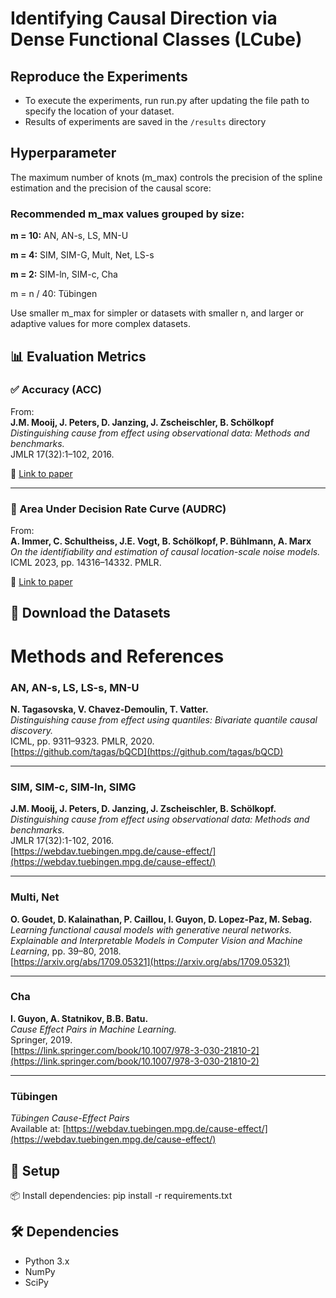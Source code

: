 # Identifying Causal Direction via Dense Functional Classes (LCube)


## Reproduce the Experiments
- To execute the experiments, run run.py after updating the file path to specify the location of your dataset.
-  Results of experiments are saved in the `/results` directory


##  **Hyperparameter** 

The maximum number of knots (m_max) controls the precision of the spline estimation and the precision of the causal score:

### Recommended m_max values grouped by size:

**m = 10:** AN, AN-s, LS, MN-U

**m = 4:**  SIM, SIM-G, Mult, Net, LS-s

**m = 2:** SIM-ln, SIM-c, Cha

 m = n / 40:  Tübingen

Use smaller m_max for simpler or datasets with smaller n, and larger or adaptive values for more complex datasets.

## 📊 Evaluation Metrics

### ✅ Accuracy (ACC)
From:  
**J.M. Mooij, J. Peters, D. Janzing, J. Zscheischler, B. Schölkopf**  
*Distinguishing cause from effect using observational data: Methods and benchmarks.*  
JMLR 17(32):1–102, 2016.

📎 [Link to paper](https://webdav.tuebingen.mpg.de/cause-effect/)

---

### 📐 Area Under Decision Rate Curve (AUDRC)
From:  
**A. Immer, C. Schultheiss, J.E. Vogt, B. Schölkopf, P. Bühlmann, A. Marx**  
*On the identifiability and estimation of causal location-scale noise models.*  
ICML 2023, pp. 14316–14332. PMLR.

📎 [Link to paper](https://proceedings.mlr.press/v202/immer23a.html)

## 📂 Download the Datasets

# Methods and References

### AN, AN-s, LS, LS-s, MN-U  
**N. Tagasovska, V. Chavez-Demoulin, T. Vatter.**  
*Distinguishing cause from effect using quantiles: Bivariate quantile causal discovery.*  
ICML, pp. 9311–9323. PMLR, 2020.  
[https://github.com/tagas/bQCD](https://github.com/tagas/bQCD)

---

### SIM, SIM-c, SIM-ln, SIMG  
**J.M. Mooij, J. Peters, D. Janzing, J. Zscheischler, B. Schölkopf.**  
*Distinguishing cause from effect using observational data: Methods and benchmarks.*  
JMLR 17(32):1-102, 2016.  
[https://webdav.tuebingen.mpg.de/cause-effect/](https://webdav.tuebingen.mpg.de/cause-effect/)

---

### Multi, Net  
**O. Goudet, D. Kalainathan, P. Caillou, I. Guyon, D. Lopez-Paz, M. Sebag.**  
*Learning functional causal models with generative neural networks.*  
*Explainable and Interpretable Models in Computer Vision and Machine Learning*, pp. 39–80, 2018.  
[https://arxiv.org/abs/1709.05321](https://arxiv.org/abs/1709.05321)

---

### Cha  
**I. Guyon, A. Statnikov, B.B. Batu.**  
*Cause Effect Pairs in Machine Learning.*  
Springer, 2019.  
[https://link.springer.com/book/10.1007/978-3-030-21810-2](https://link.springer.com/book/10.1007/978-3-030-21810-2)

---

### Tübingen  
*Tübingen Cause-Effect Pairs*  
 Available at: [https://webdav.tuebingen.mpg.de/cause-effect/](https://webdav.tuebingen.mpg.de/cause-effect/)

## 🚀 Setup

📦 Install dependencies:
pip install -r requirements.txt

## 🛠️ **Dependencies**

- Python 3.x  
- NumPy  
- SciPy  





